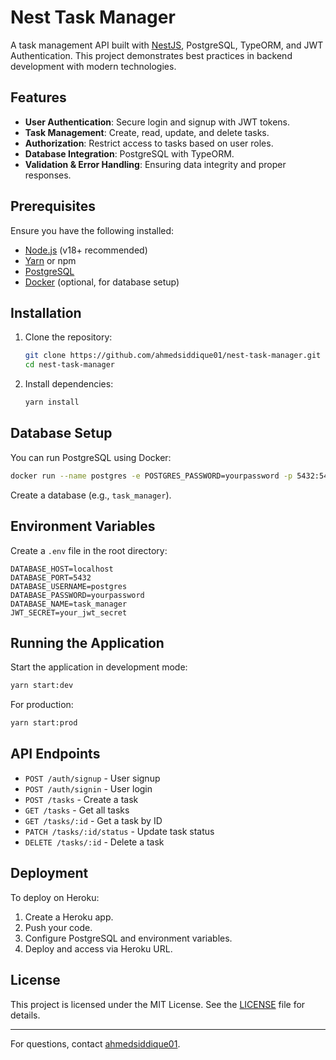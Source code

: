 # Nest Task Manager

A task management API built with [NestJS](https://nestjs.com/), PostgreSQL, TypeORM, and JWT Authentication. This project demonstrates best practices in backend development with modern technologies.

## Features

- **User Authentication**: Secure login and signup with JWT tokens.
- **Task Management**: Create, read, update, and delete tasks.
- **Authorization**: Restrict access to tasks based on user roles.
- **Database Integration**: PostgreSQL with TypeORM.
- **Validation & Error Handling**: Ensuring data integrity and proper responses.

## Prerequisites

Ensure you have the following installed:

- [Node.js](https://nodejs.org/) (v18+ recommended)
- [Yarn](https://yarnpkg.com/) or npm
- [PostgreSQL](https://www.postgresql.org/)
- [Docker](https://www.docker.com/) (optional, for database setup)

## Installation

1. Clone the repository:
   ```sh
   git clone https://github.com/ahmedsiddique01/nest-task-manager.git
   cd nest-task-manager
   ```
2. Install dependencies:
   ```sh
   yarn install
   ```

## Database Setup

You can run PostgreSQL using Docker:
```sh
docker run --name postgres -e POSTGRES_PASSWORD=yourpassword -p 5432:5432 -d postgres
```

Create a database (e.g., `task_manager`).

## Environment Variables

Create a `.env` file in the root directory:
```env
DATABASE_HOST=localhost
DATABASE_PORT=5432
DATABASE_USERNAME=postgres
DATABASE_PASSWORD=yourpassword
DATABASE_NAME=task_manager
JWT_SECRET=your_jwt_secret
```

## Running the Application

Start the application in development mode:
```sh
yarn start:dev
```

For production:
```sh
yarn start:prod
```

## API Endpoints

- `POST /auth/signup` - User signup
- `POST /auth/signin` - User login
- `POST /tasks` - Create a task
- `GET /tasks` - Get all tasks
- `GET /tasks/:id` - Get a task by ID
- `PATCH /tasks/:id/status` - Update task status
- `DELETE /tasks/:id` - Delete a task


## Deployment

To deploy on Heroku:
1. Create a Heroku app.
2. Push your code.
3. Configure PostgreSQL and environment variables.
4. Deploy and access via Heroku URL.

## License

This project is licensed under the MIT License. See the [LICENSE](LICENSE) file for details.

---

For questions, contact [ahmedsiddique01](https://github.com/ahmedsiddique01).

